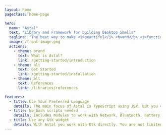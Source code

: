 ```yaml
---
layout: home
pageClass: home-page

hero:
  name: "Astal"
  text: "Library and Framework for building Desktop Shells"
  tagline: "The best way to make <i>beautiful</i> <b>and</b> <i>functional</i> wayland widgets!"
  image: /front-image.png
  actions:
    - theme: brand
      text: What is Astal?
      link: /getting-started/introduction
    - theme: alt
      text: Get Started
      link: /getting-started/installation
    - theme: alt
      text: References
      link: /libraries/references

features:
  - title: Use Your Preferred Language
    details: The main focus of Astal is TypeScript using JSX. But you can use the libraries in any language that supports <a href="https://en.wikipedia.org/wiki/List_of_language_bindings_for_GTK">Gobject Introspection</a>.
  - title: No bash scripts needed
    details: Includes modules to work with Network, Bluetooth, Battery, Audio and more.
  - title: Use any Gtk widget
    details: With Astal you work with Gtk directly. You are not limited to only a set of them.
---
```

<script setup>
import Showcases from './showcases/Showcases.vue'
</script>

<Showcases />

<!--TODO: add feature icons-->
<!--TODO: add icons for buttons https://github.com/vuejs/vitepress/pull/3795-->

<style>
:root {
  --vp-home-hero-name-color: transparent;
  --vp-home-hero-name-background: -webkit-linear-gradient(120deg, var(--vp-c-brand-1), var(--vp-c-brand-3));
}

:root {
  --overlay-gradient: color-mix(in srgb, var(--vp-c-brand-1), transparent 55%);
}

.dark {
  --overlay-gradient: color-mix(in srgb, var(--vp-c-brand-1), transparent 85%);
}

.home-page {
  background:
    linear-gradient(215deg, var(--overlay-gradient), transparent 40%),
    radial-gradient(var(--overlay-gradient), transparent 40%) no-repeat -60vw -40vh / 105vw 200vh,
    radial-gradient(var(--overlay-gradient), transparent 65%) no-repeat 50% calc(100% + 20rem) / 60rem 30rem;

  .VPFeature a {
    font-weight: bold;
  }

  .VPNavBar {
    background-color: transparent !important;
    -webkit-backdrop-filter: blur(16px);
    backdrop-filter: blur(16px);

    div.divider {
      display: none;
    }
  }
}
</style>
